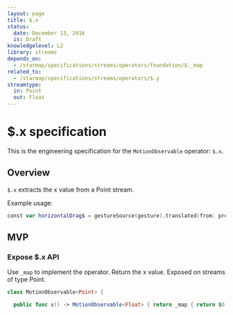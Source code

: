 ```yaml
---
layout: page
title: $.x
status:
  date: December 13, 2016
  is: Draft
knowledgelevel: L2
library: streams
depends_on:
  - /starmap/specifications/streams/operators/foundation/$._map
related_to:
  - /starmap/specifications/streams/operators/$.y
streamtype:
  in: Point
  out: Float
---
```


# $.x specification

This is the engineering specification for the `MotionObservable` operator: `$.x`.

## Overview

`$.x` extracts the x value from a Point stream.

Example usage:

```swift
const var horizontalDrag$ = gestureSource(gesture).translated(from: propertyOf(view).center, in: view).x()
```

## MVP

### Expose $.x API

Use `_map` to implement the operator. Return the x value. Exposed on streams of type Point.

```swift
class MotionObservable<Point> {

  public func x() -> MotionObservable<Float> { return _map { return $0.x } }
```
